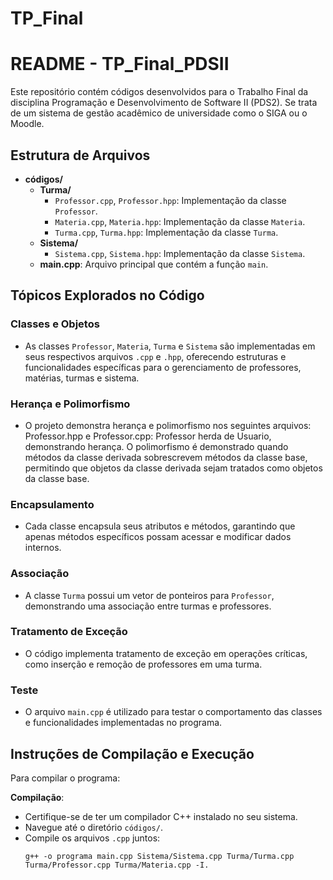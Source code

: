 # TP_Final

# README - TP_Final_PDSII

Este repositório contém códigos desenvolvidos para o Trabalho Final da disciplina Programação e Desenvolvimento de Software II (PDS2). Se trata de um sistema de gestão acadêmico de universidade como o SIGA ou o Moodle.

## Estrutura de Arquivos

- **códigos/**
  - **Turma/**
    - `Professor.cpp`, `Professor.hpp`: Implementação da classe `Professor`.
    - `Materia.cpp`, `Materia.hpp`: Implementação da classe `Materia`.
    - `Turma.cpp`, `Turma.hpp`: Implementação da classe `Turma`.
  - **Sistema/**
    - `Sistema.cpp`, `Sistema.hpp`: Implementação da classe `Sistema`.
  - **main.cpp**: Arquivo principal que contém a função `main`.

## Tópicos Explorados no Código

### Classes e Objetos

- As classes `Professor`, `Materia`, `Turma` e `Sistema` são implementadas em seus respectivos arquivos `.cpp` e `.hpp`, oferecendo estruturas e funcionalidades específicas para o gerenciamento de professores, matérias, turmas e sistema.

### Herança e Polimorfismo

- O projeto demonstra herança e polimorfismo nos seguintes arquivos:
Professor.hpp e Professor.cpp: Professor herda de Usuario, demonstrando herança. O polimorfismo é demonstrado quando métodos da classe derivada sobrescrevem métodos da classe base, permitindo que objetos da classe derivada sejam tratados como objetos da classe base.

### Encapsulamento

- Cada classe encapsula seus atributos e métodos, garantindo que apenas métodos específicos possam acessar e modificar dados internos.

### Associação

- A classe `Turma` possui um vetor de ponteiros para `Professor`, demonstrando uma associação entre turmas e professores.

### Tratamento de Exceção

- O código implementa tratamento de exceção em operações críticas, como inserção e remoção de professores em uma turma.

### Teste

- O arquivo `main.cpp` é utilizado para testar o comportamento das classes e funcionalidades implementadas no programa.

## Instruções de Compilação e Execução

Para compilar o programa:

**Compilação**:
   - Certifique-se de ter um compilador C++ instalado no seu sistema.
   - Navegue até o diretório `códigos/`.
   - Compile os arquivos `.cpp` juntos:
     ```
     g++ -o programa main.cpp Sistema/Sistema.cpp Turma/Turma.cpp Turma/Professor.cpp Turma/Materia.cpp -I.
     
     ```
